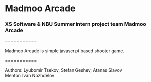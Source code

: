 # Madmoo Arcade

### XS Software & NBU Summer intern project team Madmoo Arcade 

===========

Madmoo Arcade is simple javascript based shooter game. 

===========

Authors: Lyubomir Tsekov, Stefan Geshev, Atanas Slavov  <br>
Mentor: Ivan Nozhdelov
